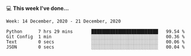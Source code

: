💻 **This week I've done...**

<!--START_SECTION:waka-->
```text
Week: 14 December, 2020 - 21 December, 2020

Python      7 hrs 29 mins       █████████████████████████   99.54 % 
Git Config  1 min               ░░░░░░░░░░░░░░░░░░░░░░░░░   00.36 % 
Text        0 secs              ░░░░░░░░░░░░░░░░░░░░░░░░░   00.06 % 
JSON        0 secs              ░░░░░░░░░░░░░░░░░░░░░░░░░   00.04 %
```
<!--END_SECTION:waka-->
